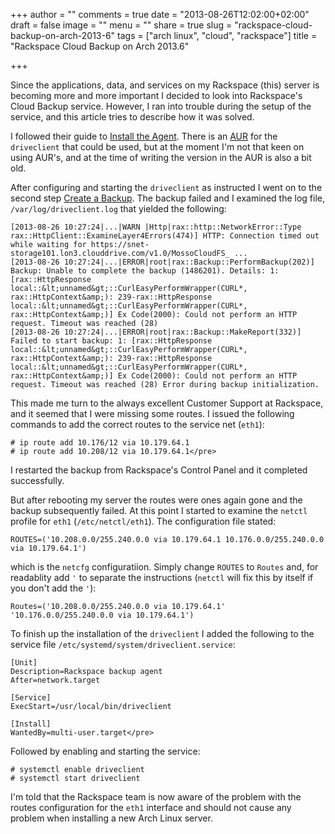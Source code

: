 +++
author = ""
comments = true
date = "2013-08-26T12:02:00+02:00"
draft = false
image = ""
menu = ""
share = true
slug = "rackspace-cloud-backup-on-arch-2013-6"
tags = ["arch linux", "cloud", "rackspace"]
title = "Rackspace Cloud Backup on Arch 2013.6"

+++

Since the applications, data, and services on my Rackspace (this) server is becoming more and more important I decided to look into Rackspace's Cloud Backup service. However, I ran into trouble during the setup of the service, and this article tries to describe how it was solved.

I followed their guide to [Install the Agent](http://www.rackspace.com/knowledge_center/article/rackspace-cloud-backup-install-the-agent). There is an [AUR](https://aur.archlinux.org/packages/driveclient/) for the `driveclient` that could be used, but at the moment I'm not that keen on using AUR's, and at the time of writing the version in the AUR is also a bit old.

After configuring and starting the `driveclient` as instructed I went on to the second step [Create a Backup](http://www.rackspace.com/knowledge_center/article/rackspace-cloud-backup-create-a-backup-0). The backup failed and I examined the log file, `/var/log/driveclient.log` that yielded the following:

    [2013-08-26 10:27:24|...|WARN |Http|rax::http::NetworkError::Type rax::HttpClient::ExamineLayer4Errors(474)] HTTP: Connection timed out while waiting for https://snet-storage101.lon3.clouddrive.com/v1.0/MossoCloudFS_ ...
    [2013-08-26 10:27:24|...|ERROR|root|rax::Backup::PerformBackup(202)] Backup: Unable to complete the backup (1486201). Details: 1: [rax::HttpResponse local::&lt;unnamed&gt;::CurlEasyPerformWrapper(CURL*, rax::HttpContext&amp;): 239-rax::HttpResponse local::&lt;unnamed&gt;::CurlEasyPerformWrapper(CURL*, rax::HttpContext&amp;)] Ex Code(2000): Could not perform an HTTP request. Timeout was reached (28)
    [2013-08-26 10:27:24|...|ERROR|root|rax::Backup::MakeReport(332)] Failed to start backup: 1: [rax::HttpResponse local::&lt;unnamed&gt;::CurlEasyPerformWrapper(CURL*, rax::HttpContext&amp;): 239-rax::HttpResponse local::&lt;unnamed&gt;::CurlEasyPerformWrapper(CURL*, rax::HttpContext&amp;)] Ex Code(2000): Could not perform an HTTP request. Timeout was reached (28) Error during backup initialization.

This made me turn to the always excellent Customer Support at Rackspace, and it seemed that I were missing some routes. I issued the following commands to add the correct routes to the service net (`eth1`):

    # ip route add 10.176/12 via 10.179.64.1
    # ip route add 10.208/12 via 10.179.64.1</pre>

I restarted the backup from Rackspace's Control Panel and it completed successfully.

But after rebooting my server the routes were ones again gone and the backup subsequently failed. At this point I started to examine the `netctl` profile for `eth1` (`/etc/netctl/eth1`). The configuration file stated:

    ROUTES=('10.208.0.0/255.240.0.0 via 10.179.64.1 10.176.0.0/255.240.0.0 via 10.179.64.1')

which is the `netcfg` configuratiion. Simply change `ROUTES` to `Routes` and, for readablity add `'` to separate the instructions (`netctl` will fix this by itself if you don't add the `'`):

    Routes=('10.208.0.0/255.240.0.0 via 10.179.64.1' '10.176.0.0/255.240.0.0 via 10.179.64.1')

To finish up the installation of the `driveclient` I added the following to the service file `/etc/systemd/system/driveclient.service`:

    [Unit]
    Description=Rackspace backup agent
    After=network.target
    
    [Service]
    ExecStart=/usr/local/bin/driveclient
    
    [Install]
    WantedBy=multi-user.target</pre>

Followed by enabling and starting the service:

    # systemctl enable driveclient
    # systemctl start driveclient

I'm told that the Rackspace team is now aware of the problem with the routes configuration for the `eth1` interface and should not cause any problem when installing a new Arch Linux server.
